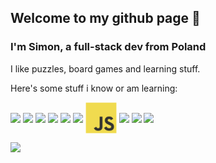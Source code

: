 ## Welcome to my github page 👋

### I'm Simon, a full-stack dev from Poland

I like puzzles, board games and learning stuff.
  
Here's some stuff i know or am learning: 

<a href="https://www.android.com/" target="blank"><img align="center" src="https://upload.wikimedia.org/wikipedia/commons/thumb/4/41/APK_format_icon_%282014-2019%29.png/640px-APK_format_icon_%282014-2019%29.png" height="50" /></a> 
<a href="https://dev.java/learn/" target="blank"><img align="center" src="https://w7.pngwing.com/pngs/405/878/png-transparent-java-logo-java-runtime-environment-computer-icons-java-platform-standard-edition-java-miscellaneous-text-logo-thumbnail.png" height="50" /></a>
<a href="https://learn.microsoft.com/en-us/dotnet/csharp/" target="blank"><img align="center" src="https://static-00.iconduck.com/assets.00/c-sharp-c-icon-456x512-9sej0lrz.png" height="50" /></a>
<a href="https://www.typescriptlang.org/docs/" target="blank"><img align="center" src="https://cdn-icons-png.flaticon.com/512/5968/5968381.png" height="50" /></a>
<a href="https://react.dev/" target="blank"><img align="center" src="https://upload.wikimedia.org/wikipedia/commons/thumb/a/a7/React-icon.svg/2300px-React-icon.svg.png" height="50" /></a>
<a href="https://angular.io/" target="blank"><img align="center" src="https://angular.io/assets/images/logos/angular/angular.png" height="50" /></a>
<a href="https://developer.mozilla.org/en-US/docs/Web/JavaScript" target="blank"><img align="center" src="https://raw.githubusercontent.com/devicons/devicon/master/icons/javascript/javascript-original.svg" height="50" /></a>
<a href="https://www.python.org/" target="blank"><img align="center" src="https://upload.wikimedia.org/wikipedia/commons/thumb/c/c3/Python-logo-notext.svg/1869px-Python-logo-notext.svg.png" height="50" /></a>
<a href="https://developer.mozilla.org/en-US/docs/Glossary/HTML5" target="blank"><img align="center" src="https://upload.wikimedia.org/wikipedia/commons/thumb/8/82/Devicon-html5-plain.svg/640px-Devicon-html5-plain.svg.png" height="50" /></a>
<a href="https://developer.mozilla.org/en-US/docs/Web/CSS" target="blank"><img align="center" src="https://upload.wikimedia.org/wikipedia/commons/thumb/d/d5/CSS3_logo_and_wordmark.svg/640px-CSS3_logo_and_wordmark.svg.png" height="50" /></a>

<img src="https://thumbs.gfycat.com/AcclaimedSolidAntelope-size_restricted.gif"/>
<!--
Tabeleczka ze statami z GH
[![Anurag's GitHub stats](https://github-readme-stats.vercel.app/api?username=szymczycha)](https://github.com/anuraghazra/github-readme-stats)

**szymczycha/szymczycha** is a ✨ _special_ ✨ repository because its `README.md` (this file) appears on your GitHub profile.

Here are some ideas to get you started:

- 🔭 I’m currently working on ...
- 🌱 I’m currently learning ...
- 👯 I’m looking to collaborate on ...
- 🤔 I’m looking for help with ...
- 💬 Ask me about ...
- 📫 How to reach me: ...
- 😄 Pronouns: ...
- ⚡ Fun fact: ...
-->
